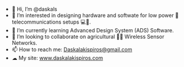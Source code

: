 - 👋 Hi, I’m @daskals
- 👀 I’m interested in designing hardware and softwate for low power 🔋 telecommunications setups 💻📡.
- 🌱 I’m currently learning Advanced Design System (ADS) Software.
- 💞️ I’m looking to collaborate on agricultural 🧑‍🌾 Wireless Sensor Networks.
- 📫 How to reach me: Daskalakispiros@gmail.com
- ☁ My site: www.daskalakispiros.com

<!---
daskals/daskals is a ✨ special ✨ repository because its `README.md` (this file) appears on your GitHub profile.
You can click the Preview link to take a look at your changes.
--->
